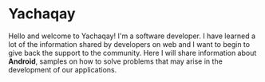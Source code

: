 # Yachaqay
Hello and welcome to Yachaqay! I'm a software developer. I have learned a lot of the information shared by developers on web and I want to begin to give back the support to the community.
Here I will share information about **Android**, samples on how to solve problems that may arise in the development of our applications.
